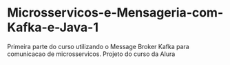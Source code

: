# Microsservicos-e-Mensageria-com-Kafka-e-Java-1
Primeira parte do curso utilizando o Message Broker Kafka para comunicacao de microsservicos. Projeto do curso da Alura
